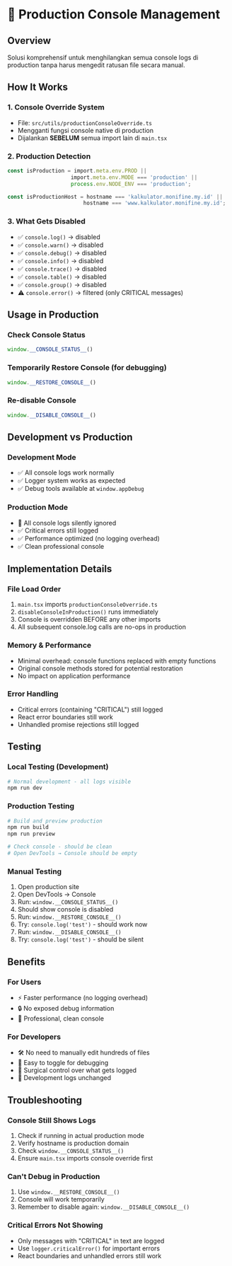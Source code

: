 # 🚫 Production Console Management

## Overview
Solusi komprehensif untuk menghilangkan semua console logs di production tanpa harus mengedit ratusan file secara manual.

## How It Works

### 1. Console Override System
- File: `src/utils/productionConsoleOverride.ts`
- Mengganti fungsi console native di production
- Dijalankan **SEBELUM** semua import lain di `main.tsx`

### 2. Production Detection
```typescript
const isProduction = import.meta.env.PROD || 
                    import.meta.env.MODE === 'production' || 
                    process.env.NODE_ENV === 'production';

const isProductionHost = hostname === 'kalkulator.monifine.my.id' || 
                        hostname === 'www.kalkulator.monifine.my.id';
```

### 3. What Gets Disabled
- ✅ `console.log()` → disabled
- ✅ `console.warn()` → disabled  
- ✅ `console.debug()` → disabled
- ✅ `console.info()` → disabled
- ✅ `console.trace()` → disabled
- ✅ `console.table()` → disabled
- ✅ `console.group()` → disabled
- ⚠️ `console.error()` → filtered (only CRITICAL messages)

## Usage in Production

### Check Console Status
```javascript
window.__CONSOLE_STATUS__()
```

### Temporarily Restore Console (for debugging)
```javascript
window.__RESTORE_CONSOLE__()
```

### Re-disable Console
```javascript
window.__DISABLE_CONSOLE__()
```

## Development vs Production

### Development Mode
- ✅ All console logs work normally
- ✅ Logger system works as expected  
- ✅ Debug tools available at `window.appDebug`

### Production Mode
- 🚫 All console logs silently ignored
- ✅ Critical errors still logged
- ✅ Performance optimized (no logging overhead)
- ✅ Clean professional console

## Implementation Details

### File Load Order
1. `main.tsx` imports `productionConsoleOverride.ts`
2. `disableConsoleInProduction()` runs immediately
3. Console is overridden BEFORE any other imports
4. All subsequent console.log calls are no-ops in production

### Memory & Performance
- Minimal overhead: console functions replaced with empty functions
- Original console methods stored for potential restoration
- No impact on application performance

### Error Handling
- Critical errors (containing "CRITICAL") still logged
- React error boundaries still work
- Unhandled promise rejections still logged

## Testing

### Local Testing (Development)
```bash
# Normal development - all logs visible
npm run dev
```

### Production Testing
```bash
# Build and preview production
npm run build
npm run preview

# Check console - should be clean
# Open DevTools → Console should be empty
```

### Manual Testing
1. Open production site
2. Open DevTools → Console
3. Run: `window.__CONSOLE_STATUS__()`
4. Should show console is disabled
5. Run: `window.__RESTORE_CONSOLE__()`  
6. Try: `console.log('test')` - should work now
7. Run: `window.__DISABLE_CONSOLE__()`
8. Try: `console.log('test')` - should be silent

## Benefits

### For Users
- ⚡ Faster performance (no logging overhead)
- 🔒 No exposed debug information
- 🧹 Professional, clean console

### For Developers  
- 🛠️ No need to manually edit hundreds of files
- 🔄 Easy to toggle for debugging
- 🎯 Surgical control over what gets logged
- 📝 Development logs unchanged

## Troubleshooting

### Console Still Shows Logs
1. Check if running in actual production mode
2. Verify hostname is production domain
3. Check `window.__CONSOLE_STATUS__()`
4. Ensure `main.tsx` imports console override first

### Can't Debug in Production
1. Use `window.__RESTORE_CONSOLE__()`
2. Console will work temporarily
3. Remember to disable again: `window.__DISABLE_CONSOLE__()`

### Critical Errors Not Showing
- Only messages with "CRITICAL" in text are logged
- Use `logger.criticalError()` for important errors
- React boundaries and unhandled errors still work

